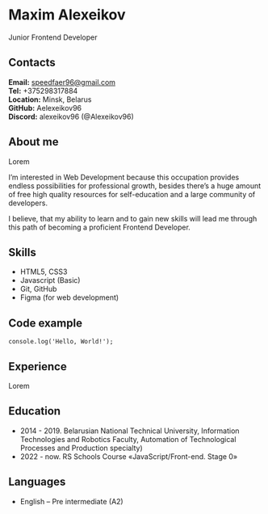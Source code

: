 # Maxim Alexeikov
Junior Frontend Developer     

## Contacts
**Email:** speedfaer96@gmail.com     
**Tel:** +375298317884     
**Location:** Minsk, Belarus     
**GitHub:** Aelexeikov96      
**Discord:** alexeikov96 (@Alexeikov96)          

## About me
Lorem

I’m interested in Web Development because this occupation provides endless possibilities for professional growth, besides there’s a huge amount of free high quality resources for self-education and a large community of developers. 

I believe, that my ability to learn and to gain new skills will lead me through this path of becoming a proficient Frontend Developer.     

## Skills
* HTML5, CSS3
* Javascript (Basic)
* Git, GitHub
* Figma (for web development)     

## Code example
`console.log('Hello, World!');`  

## Experience
Lorem   

## Education
* 2014 - 2019.  Belarusian National Technical University, Information Technologies and Robotics Faculty, Automation of Technological Processes and Production specialty)
* 2022 - now. RS Schools Course «JavaScript/Front-end. Stage 0»     

## Languages
* English – Pre intermediate (A2)     

